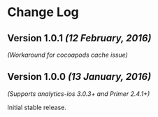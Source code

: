 Change Log
==========
Version 1.0.1 *(12 February, 2016)*
-------------------------------------------
*(Workaround for cocoapods cache issue)*

Version 1.0.0 *(13 January, 2016)*
-------------------------------------------
*(Supports analytics-ios 3.0.3+ and Primer 2.4.1+)*

Initial stable release.
